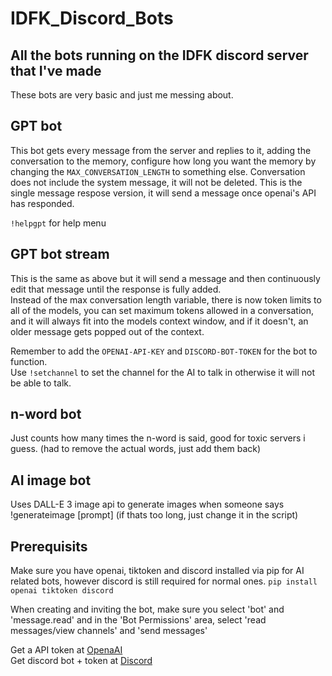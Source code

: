 # IDFK_Discord_Bots
All the bots running on the IDFK discord server that I've made  
---
These bots are very basic and just me messing about.  

## GPT bot  
This bot gets every message from the server and replies to it, adding the conversation to the memory, configure how long you want the memory by changing the `MAX_CONVERSATION_LENGTH` to something else. Conversation does not include the system message, it will not be deleted. This is the single message respose version, it will send a message once openai's API has responded.  

`!helpgpt` for help menu  

## GPT bot stream  
This is the same as above but it will send a message and then continuously edit that message until the response is fully added.  
Instead of the max conversation length variable, there is now token limits to all of the models, you can set maximum tokens allowed in a conversation, and it will always fit into the models context window, and if it doesn't, an older message gets popped out of the context.  
  
Remember to add the `OPENAI-API-KEY` and `DISCORD-BOT-TOKEN` for the bot to function.  
Use `!setchannel` to set the channel for the AI to talk in otherwise it will not be able to talk.

## n-word bot  
Just counts how many times the n-word is said, good for toxic servers i guess. (had to remove the actual words, just add them back)  

## AI image bot  
Uses DALL-E 3 image api to generate images when someone says !generateimage [prompt] (if thats too long, just change it in the script) 

## Prerequisits
Make sure you have openai, tiktoken and discord installed via pip for AI related bots, however discord is still required for normal ones.
`pip install openai tiktoken discord`  

When creating and inviting the bot, make sure you select 'bot' and 'message.read' and in the 'Bot Permissions' area, select 'read messages/view channels' and 'send messages'  

Get a API token at [OpenaAI](https://platform.openai.com)  
Get discord bot + token at [Discord](https://discord.com/developers/applications)
